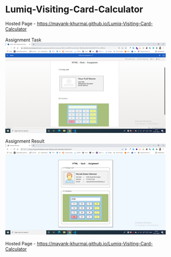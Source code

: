 # Lumiq-Visiting-Card-Calculator

Hosted Page - https://mayank-khurmai.github.io/Lumiq-Visiting-Card-Calculator
<br><br>
Assignment Task
![App Screenshot](https://github.com/Mayank-Khurmai/Lumiq-Visiting-Card-Calculator/blob/main/screenshots/assignment-task.png)
<br>

Assignment Result
![App Screenshot](https://github.com/Mayank-Khurmai/Lumiq-Visiting-Card-Calculator/blob/main/screenshots/assignment-result.png)
<br><br>
Hosted Page - https://mayank-khurmai.github.io/Lumiq-Visiting-Card-Calculator
<br><br>
